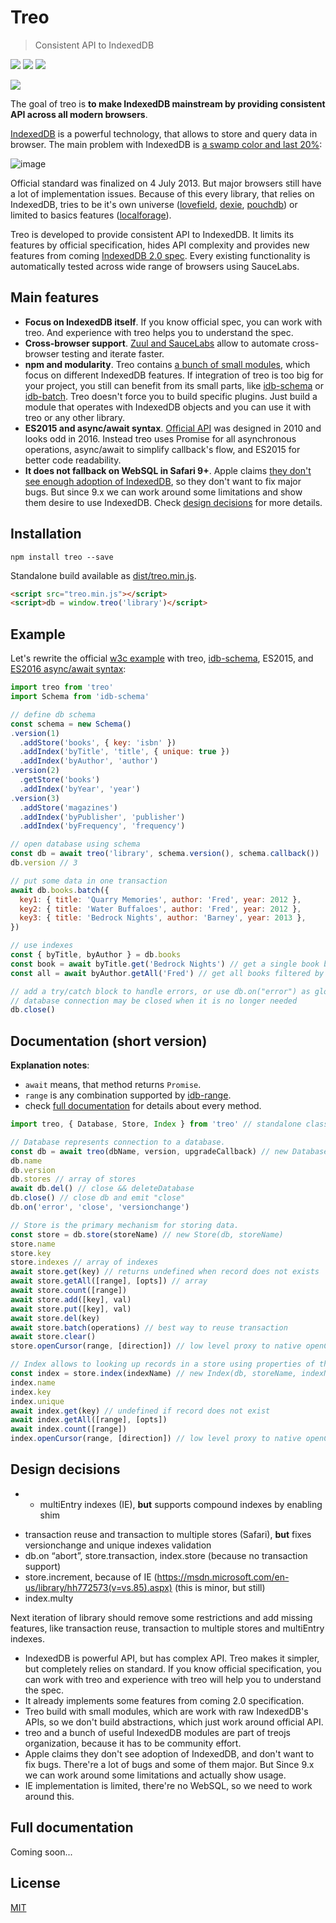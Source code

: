 # Treo

> Consistent API to IndexedDB

[![](https://img.shields.io/npm/v/treo.svg)](https://npmjs.org/package/treo)
[![](https://img.shields.io/travis/treojs/treo.svg)](https://travis-ci.org/treojs/treo)
[![](http://img.shields.io/npm/dm/treo.svg)](https://npmjs.org/package/treo)

[![](https://saucelabs.com/browser-matrix/treo.svg)](https://saucelabs.com/u/treo)

The goal of treo is **to make IndexedDB mainstream by providing consistent API across all modern browsers**.

[IndexedDB](https://www.w3.org/TR/IndexedDB/) is a powerful technology, that allows to store and query data in browser. The main problem with IndexedDB is [a swamp color and last 20%](http://caniuse.com/#feat=indexeddb):

![image](https://cloud.githubusercontent.com/assets/158189/13082651/cd6a8b2c-d4d1-11e5-8e0a-3e4841a5140d.png)

Official standard was finalized on 4 July 2013. But major browsers still have a lot of implementation issues. Because of this every library, that relies on IndexedDB, tries to be it's own universe ([lovefield](https://github.com/google/lovefield), [dexie](https://github.com/dfahlander/Dexie.js), [pouchdb](https://github.com/pouchdb/pouchdb)) or limited to basics features ([localforage](https://github.com/mozilla/localforage)).

Treo is developed to provide consistent API to IndexedDB. It limits its features by official specification, hides API complexity and provides new features from coming [IndexedDB 2.0 spec](https://github.com/w3c/IndexedDB). Every existing functionality is automatically tested across wide range of browsers using SauceLabs.

## Main features

- **Focus on IndexedDB itself**. If you know official spec, you can work with treo. And experience with treo helps you to understand the spec.
- **Cross-browser support**. [Zuul and SauceLabs](https://github.com/defunctzombie/zuul) allow to automate cross-browser testing and iterate faster.
- **npm and modularity**. Treo contains [a bunch of small modules](https://github.com/treojs), which focus on different IndexedDB features. If integration of treo is too big for your project, you still can benefit from its small parts, like [idb-schema](https://github.com/treojs/idb-schema) or [idb-batch](https://github.com/treojs/idb-batch). Treo doesn't force you to build specific plugins. Just build a module that operates with IndexedDB objects and you can use it with treo or any other library.
- **ES2015 and async/await syntax**. [Official API](https://www.w3.org/TR/IndexedDB/) was designed in 2010 and looks odd in 2016. Instead treo uses Promise for all asynchronous operations, async/await to simplify callback's flow, and ES2015 for better code readability.
- **It does not fallback on WebSQL in Safari 9+**. Apple claims [they don't see enough adoption of IndexedDB](https://twitter.com/simevidas/status/610910096097304578), so they don't want to fix major bugs. But since 9.x we can work around some limitations and show them desire to use IndexedDB. Check [design decisions](#design-desicions) for more details.

## Installation

    npm install treo --save

Standalone build available as [dist/treo.min.js](./dist/treo.min.js).

```html
<script src="treo.min.js"></script>
<script>db = window.treo('library')</script>
```

## Example

Let's rewrite the official [w3c example](http://www.w3.org/TR/IndexedDB/#introduction)
with treo, [idb-schema](https://github.com/treojs/idb-schema), ES2015, and [ES2016 async/await syntax](https://jakearchibald.com/2014/es7-async-functions/):

```js
import treo from 'treo'
import Schema from 'idb-schema'

// define db schema
const schema = new Schema()
.version(1)
  .addStore('books', { key: 'isbn' })
  .addIndex('byTitle', 'title', { unique: true })
  .addIndex('byAuthor', 'author')
.version(2)
  .getStore('books')
  .addIndex('byYear', 'year')
.version(3)
  .addStore('magazines')
  .addIndex('byPublisher', 'publisher')
  .addIndex('byFrequency', 'frequency')

// open database using schema
const db = await treo('library', schema.version(), schema.callback())
db.version // 3

// put some data in one transaction
await db.books.batch({
  key1: { title: 'Quarry Memories', author: 'Fred', year: 2012 },
  key2: { title: 'Water Buffaloes', author: 'Fred', year: 2012 },
  key3: { title: 'Bedrock Nights', author: 'Barney', year: 2013 },
})

// use indexes
const { byTitle, byAuthor } = db.books
const book = await byTitle.get('Bedrock Nights') // get a single book by title using an index
const all = await byAuthor.getAll('Fred') // get all books filtered by author

// add a try/catch block to handle errors, or use db.on("error") as global handler
// database connection may be closed when it is no longer needed
db.close()
```

## Documentation (short version)

**Explanation notes**:
- `await` means, that method returns `Promise`.
- `range` is any combination supported by [idb-range](https://github.com/treojs/idb-range#rangeopts).
- check [full documentation](https://github.com/treojs/treo#full-documentation) for details about every method.

```js
import treo, { Database, Store, Index } from 'treo' // standalone classes are also available

// Database represents connection to a database.
const db = await treo(dbName, version, upgradeCallback) // new Database(rawDb)
db.name
db.version
db.stores // array of stores
await db.del() // close && deleteDatabase
db.close() // close db and emit "close"
db.on('error', 'close', 'versionchange')

// Store is the primary mechanism for storing data.
const store = db.store(storeName) // new Store(db, storeName)
store.name
store.key
store.indexes // array of indexes
await store.get(key) // returns undefined when record does not exists
await store.getAll([range], [opts]) // array
await store.count([range])
await store.add([key], val)
await store.put([key], val)
await store.del(key)
await store.batch(operations) // best way to reuse transaction
await store.clear()
store.openCursor(range, [direction]) // low level proxy to native openCursor

// Index allows to looking up records in a store using properties of the values.
const index = store.index(indexName) // new Index(db, storeName, indexName)
index.name
index.key
index.unique
await index.get(key) // undefined if record does not exist
await index.getAll([range], [opts])
await index.count([range])
index.openCursor(range, [direction]) // low level proxy to native openCursor
```

## Design decisions

- * multiEntry indexes (IE), **but** supports compound indexes by enabling shim
* transaction reuse and transaction to multiple stores (Safari), **but** fixes versionchange and unique indexes validation
* db.on “abort”, store.transaction, index.store (because no transaction support)
* store.increment, because of IE (https://msdn.microsoft.com/en-us/library/hh772573(v=vs.85).aspx) (this is minor, but still)
* index.multy

Next iteration of library should remove some restrictions and add missing features, like transaction reuse, transaction to multiple stores and multiEntry indexes.

- IndexedDB is powerful API, but has complex API. Treo makes it simpler, but completely relies on standard. If you know official specification, you can work with treo and experience with treo will help you to understand the spec.
- It already implements some features from coming 2.0 specification.
- Treo build with small modules, which are work with raw IndexedDB's APIs, so we don't build abstractions, which just work around official API.
- treo and a bunch of useful IndexedDB modules are part of treojs organization, because it has to be community effort.
- Apple claims they don't see adoption of IndexedDB, and don't want to fix bugs. There're a lot of bugs and some of them major. But Since 9.x we can work around some limitations and actually show usage.
- IE implementation is limited, there're no WebSQL, so we need to work around this.

## Full documentation

Coming soon...

## License

[MIT](./LICENSE)
